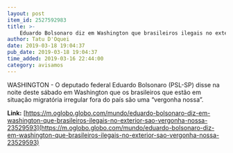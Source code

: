 ```yaml
---
layout: post
item_id: 2527592983
title: >-
    Eduardo Bolsonaro diz em Washington que brasileiros ilegais no exterior são ‘vergonha nossa’
author: Tatu D'Oquei
date: 2019-03-18 19:04:37
pub_date: 2019-03-18 19:04:37
time_added: 2019-03-16 22:44:00
category: avisamos
---
```


WASHINGTON - O deputado federal Eduardo Bolsonaro (PSL-SP) disse na noite deste sábado em Washington que os brasileiros que estão em situação migratória irregular fora do país são uma “vergonha nossa”.

**Link:** [https://m.oglobo.globo.com/mundo/eduardo-bolsonaro-diz-em-washington-que-brasileiros-ilegais-no-exterior-sao-vergonha-nossa-23529593](https://m.oglobo.globo.com/mundo/eduardo-bolsonaro-diz-em-washington-que-brasileiros-ilegais-no-exterior-sao-vergonha-nossa-23529593)


